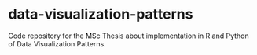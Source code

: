 # data-visualization-patterns
Code repository for the MSc Thesis about implementation in R and Python of Data Visualization Patterns.
